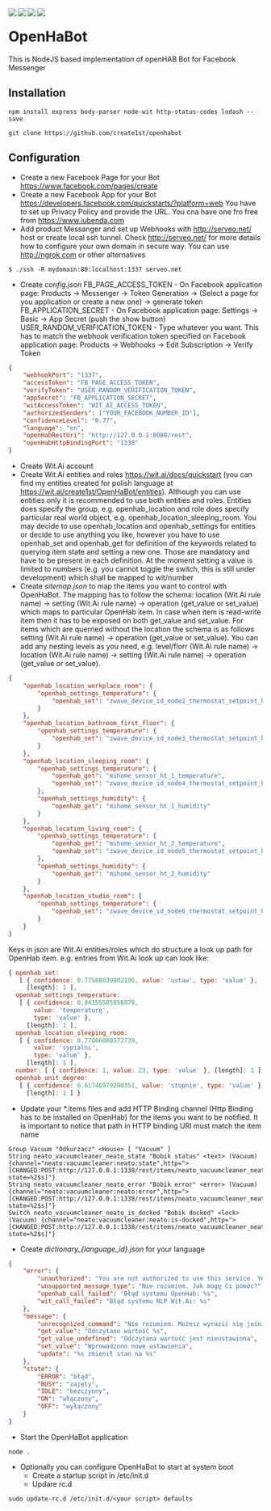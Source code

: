 <div align="center">    
 <img src="https://img.shields.io/github/license/create1st/openhabot.svg" align=left />
 <img src="https://img.shields.io/badge/openHAB-2.4.0-green.svg" align=left />
 <img src="https://img.shields.io/badge/node-%3E%3D%206.0.0-green.svg" align=left />
 <img src="https://img.shields.io/badge/PRs-welcome-green.svg" align=left />
</div>

# OpenHaBot
This is NodeJS based implementation of openHAB Bot for Facebook Messenger

## Installation
```
npm install express body-parser node-wit http-status-codes lodash --save

git clone https://github.com/create1st/openhabot
```

## Configuration

* Create a new Facebook Page for your Bot https://www.facebook.com/pages/create
* Create a new Facebook App for your Bot https://developers.facebook.com/quickstarts/?platform=web You have to set up Privacy Policy and provide the URL. You cna have one fro free from https://www.iubenda.com
* Add product Messanger and set up Webhooks with http://serveo.net/ host or create local ssh tunnel. Check http://serveo.net/ for more details how to configure your own domain in secure way. You can use http://ngrok.com or other alternatives

```
$ ./ssh -R mydomain:80:localhost:1337 serveo.net
```

* Create *config.json*
FB_PAGE_ACCESS_TOKEN - On Facebook application page: Products -> Messenger -> Token Generation -> (Select a page for you application or create a new one) -> generate token
FB_APPLICATION_SECRET - On Facebook application page: Settings -> Basic -> App Secret (push the show button)
USER_RANDOM_VERIFICATION_TOKEN - Type whatever you want. This has to match the webhook verification token specified on Facebook application page: Products -> Webhooks -> Edit Subscription -> Verify Token
```json
{
	"webhookPort": "1337",
	"accessToken": "FB_PAGE_ACCESS_TOKEN",
	"verifyToken": "USER_RANDOM_VERIFICATION_TOKEN",
	"appSecret": "FB_APPLICATION_SECRET",
	"witAccessToken": "WIT_AI_ACCESS_TOKEN",
	"authorizedSenders": ["YOUR_FACEBOOK_NUMBER_ID"],
	"confidenceLevel": "0.77",
	"language": "en",
	"openHabRestUri": "http://127.0.0.1:8080/rest",
	"openHabHttpBindingPort": "1338"
}
```
* Create Wit.Ai account
* Create Wit.Ai entities and roles https://wit.ai/docs/quickstart (you can find my entities created for polish language at https://wit.ai/create1st/OpenHaBot/entities). Although you can use entities only it is recommended to use both entities and roles. Entities does specify the group, e.g. openhab_location and role does specify particular real world object, e.g. openhab_location_sleeping_room. You may decide to use openhab_location and openhab_settings for entities or decide to use anything you like, however you have to use openhab_set and openhab_get for definition of the keywords related to querying item state and setting a new one. Those are mandatory and have to be present in each definition. At the moment setting a value is limited to numbers (e.g. you cannot toggle the switch, this is still under development) which shall be mapped to wit/number
* Create *sitemap.json* to map the items you want to control with OpenHaBot. The mapping has to follow the schema: location (Wit.Ai rule name) -> setting (Wit.Ai rule name) -> operation (get_value or set_value) which maps to particular OpenHab item. In case when item is read-write item then it has to be exposed on both get_value and set_value. For items which are querried without the location the schema is as follows setting (Wit.Ai rule name) -> operation (get_value or set_value). You can add any nesting levels as you need, e.g. level/florr (Wit.Ai rule name) -> location (Wit.Ai rule name) -> setting (Wit.Ai rule name) -> operation (get_value or set_value).
```json
{
	"openhab_location_workplace_room": {
		"openhab_settings_temperature": {
			"openhab_set": "zwave_device_id_node2_thermostat_setpoint_heating"
		}
	},
	"openhab_location_bathroom_first_floor": {
		"openhab_settings_temperature": {
			"openhab_set": "zwave_device_id_node3_thermostat_setpoint_heating"
		}
	},
	"openhab_location_sleeping_room": {
		"openhab_settings_temperature": {
			"openhab_get": "mihome_sensor_ht_1_temperature",
			"openhab_set": "zwave_device_id_node4_thermostat_setpoint_heating"
		},
		"openhab_settings_humidity": {
			"openhab_get": "mihome_sensor_ht_1_humidity"
		}
	},
	"openhab_location_living_room": {
		"openhab_settings_temperature": {
			"openhab_get": "mihome_sensor_ht_2_temperature",
			"openhab_set": "zwave_device_id_node5_thermostat_setpoint_heating"
		},
		"openhab_settings_humidity": {
			"openhab_get": "mihome_sensor_ht_2_humidity"
		}	
	},
	"openhab_location_studio_room": {
		"openhab_settings_temperature": {
			"openhab_set": "zwave_device_id_node6_thermostat_setpoint_heating"
		}
	}
}
```
Keys in json are Wit.Ai entities/roles which do structure a look up path for OpenHab item. e.g. entries from Wit.Ai look up can look like:

```javascript
{ openhab_set:
   [ { confidence: 0.77588039802196, value: 'ustaw', type: 'value' },
     [length]: 1 ],
  openhab_settings_temperature:
   [ { confidence: 0.84355505856879,
       value: 'temperaturę',
       type: 'value' },
     [length]: 1 ],
  openhab_location_sleeping_room:
   [ { confidence: 0.77086080572739,
       value: 'sypialni',
       type: 'value' },
     [length]: 1 ],
  number: [ { confidence: 1, value: 23, type: 'value' }, [length]: 1 ],
  openhab_unit_degree:
   [ { confidence: 0.61746979290351, value: 'stopnie', type: 'value' },
     [length]: 1 ] }
```

* Update your \*.items files and add HTTP Binding channel (Http Binding has to be installed on OpenHab) for the items you want to be notified. It is important to notice that path in HTTP binding URI must match the item name
```
Group Vacuum "Odkurzacz" <House> [ "Vacuum" ]
String neato_vacuumcleaner_neato_state "Bobik status" <text> (Vacuum) {channel="neato:vacuumcleaner:neato:state",http=">[CHANGED:POST:http://127.0.0.1:1338/rest/items/neato_vacuumcleaner_neato_state/state/?state=%2$s]"}
String neato_vacuumcleaner_neato_error "Bobik error" <error> (Vacuum) {channel="neato:vacuumcleaner:neato:error",http=">[CHANGED:POST:http://127.0.0.1:1338/rest/items/neato_vacuumcleaner_neato_error/state/?state=%2$s]"}
Switch neato_vacuumcleaner_neato_is_docked "Bobik docked" <lock> (Vacuum) {channel="neato:vacuumcleaner:neato:is-docked",http=">[CHANGED:POST:http://127.0.0.1:1338/rest/items/neato_vacuumcleaner_neato_is_docked/state/?state=%2$s]"}

```

* Create *dictionary_{language_id}.json* for your language
```json
{
	"error": {
		"unauthorized": "You are not authorized to use this service. Your id has been recorded.",
		"unsupported_message_type": "Nie rozumiem. Jak mogę Ci pomóc?",		
		"openhab_call_failed": "Błąd systemu OpenHab: %s",
		"wit_call_failed": "Błąd systemu NLP Wit.Ai: %s"
	},
	"message": {
		"unrecognized_command": "Nie rozumiem. Możesz wyrazić się jaśniej?",
		"get_value": "Odczytano wartość %s",
		"get_value_undefined": "Odczytana wartość jest nieustawiona",
		"set_value": "Wprowadzono nowe ustawienia",
		"update": "%s zmienił stan na %s"		
	},
	"state": {
		"ERROR": "błąd",
		"BUSY": "zajęty",
		"IDLE": "bezczynny",
		"ON": "włączony",
		"OFF": "wyłączony"
	}
}
```

* Start the OpenHaBot application
```
node .
```

* Optionally you can configure OpenHaBot to start at system boot
  * Create a startup script in /etc/init.d
  * Updare rc.d
```
sudo update-rc.d /etc/init.d/<your script> defaults
```
